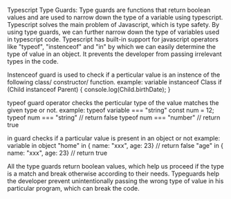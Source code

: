 Typescript Type Guards: Type guards are functions that return boolean values and are used to narrow down the type of a variable using typescript. Typescript solves the main problem of Javascript, which is type safety. By using type guards, we can further narrow down the type of variables used in typescript code.
Typescript has built-in support for javascript operators like "typeof", "instenceof" and "in" by which we can easily determine the type of value in an object. It prevents the developer from passing irrelevant types in the code.

Instenceof guard is used to check if a perticular value is an instence of the following class/ constructor/ function.
example:
variable instanceof Class
if (Child instanceof Parent) {
console.log(Child.birthDate);
}

typeof guard operator checks the perticular type of the value matches the given type or not.
example:
typeof variable === "string"
const num = 12;
typeof num === "string" // return false
typeof num === "number" // return true

in guard checks if a particular value is present in an object or not
example:
variable in object
"home" in { name: "xxx", age: 23} // return false
"age" in { name: "xxx", age: 23} // return true

All the type guards return boolean values, which help us proceed if the type is a match and break otherwise according to their needs. Typeguards help the developer prevent unintentionally passing the wrong type of value in his particular program, which can break the code.
